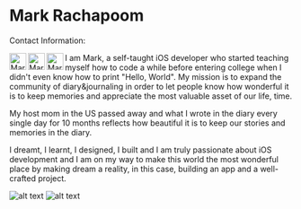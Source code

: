 # Mark Rachapoom
 
Contact Information:

 <a href="https://www.linkedin.com/in/rphanchotong/">
   <img align="left" alt="Mark's Instagram" width="30px" src="https://cdn.jsdelivr.net/npm/simple-icons@v3/icons/linkedin.svg" />
 </a>
 <a href="https://www.instagram.com/markkypanc/">
   <img align="left" alt="Mark's Instagram" width="30px" src="https://cdn.jsdelivr.net/npm/simple-icons@v3/icons/instagram.svg" />
 </a>
 <a href="https://www.facebook.com/Rachapoom Phanchotong">
   <img align="left" alt="Mark's Instagram" width="30px" src="https://cdn.jsdelivr.net/npm/simple-icons@v3/icons/facebook.svg" />
 </a>
 
 
 I am Mark, a self-taught iOS developer who started teaching myself how to code a while before entering college when I didn't even know how to print "Hello, World". My mission is to expand the community of diary&journaling in order to let people know how wonderful it is to keep memories and appreciate the most valuable asset of our life, time.

My host mom in the US passed away and what I wrote in the diary every single day for 10 months reflects how beautiful it is to keep our stories and memories in the diary.

I dreamt, I learnt, I designed, I built and I am truly passionate about iOS development and I am on my way to make this world the most wonderful place by making dream a reality, in this case, building an app and a well-crafted project.

 ![alt text](https://polywork-production.imgix.net/jcj97s3zhzk4363mx9oceuxm1fyr?ixlib=rails-4.2.0&w=4096&auto=format&dpr=1&q=75)
 ![alt text](https://pbs.twimg.com/media/E_51M0XUUBghc5y?format=jpg&name=4096x4096)

 <br>
 <br />
